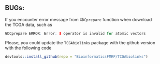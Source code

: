 ## BUGs:

If you encounter error message from `GDCprepare` function when download the TCGA data, such as

```R
GDCprepare ERROR: Error: $ operator is invalid for atomic vectors
```

Please, you could update the `TCGAbiolinks` package with the github version with the following code 
```R
devtools::install_github(repo = "BioinformaticsFMRP/TCGAbiolinks")
```
